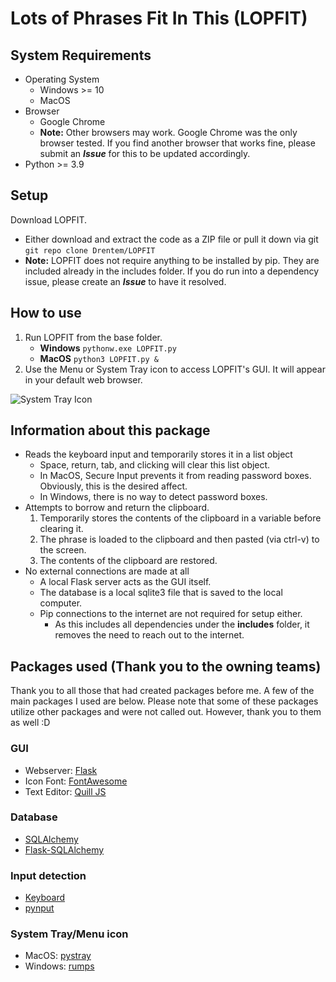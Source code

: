# Lots of Phrases Fit In This (LOPFIT)
## System Requirements
* Operating System
	* Windows >= 10
	* MacOS
* Browser
  * Google Chrome
  * **Note:** Other browsers may work. Google Chrome was the only browser tested. If you find another browser that works fine, please submit an ***Issue*** for this to be updated accordingly.
* Python >= 3.9
## Setup
Download LOPFIT.
* Either download and extract the code as a ZIP file or pull it down via git
	`git repo clone Drentem/LOPFIT`
* **Note:** LOPFIT does not require anything to be installed by pip. They are included already in the includes folder. If you do run into a dependency issue, please create an ***Issue*** to have it resolved.
## How to use
1. Run LOPFIT from the base folder.
	* **Windows**
	`pythonw.exe LOPFIT.py`
	* **MacOS**
	`python3 LOPFIT.py &`
2. Use the Menu or System Tray icon to access LOPFIT's GUI. It will appear in your default web browser.

![System Tray Icon](LOPFIT/favicon.ico)

## Information about this package
* Reads the keyboard input and temporarily stores it in a list object
  * Space, return, tab, and clicking will clear this list object.
  * In MacOS, Secure Input prevents it from reading password boxes. Obviously, this is the desired affect.
  * In Windows, there is no way to detect password boxes.
* Attempts to borrow and return the clipboard.
  1. Temporarily stores the contents of the clipboard in a variable before clearing it.
  2. The phrase is loaded to the clipboard and then pasted (via ctrl-v) to the screen.
  3. The contents of the clipboard are restored.
* No external connections are made at all
  * A local Flask server acts as the GUI itself.
  * The database is a local sqlite3 file that is saved to the local computer.
  * Pip connections to the internet are not required for setup either.
    * As this includes all dependencies under the **includes** folder, it removes the need to reach out to the internet.

## Packages used (Thank you to the owning teams)
Thank you to all those that had created packages before me. A few of the main packages I used are below.
Please note that some of these packages utilize other packages and were not called out. However, thank you to them as well :D
### GUI
* Webserver: [Flask](https://palletsprojects.com/p/flask/)
* Icon Font: [FontAwesome](https://fontawesome.com/)
* Text Editor: [Quill JS](https://quilljs.com/)
### Database
* [SQLAlchemy](https://www.sqlalchemy.org/)
* [Flask-SQLAlchemy](https://github.com/pallets/flask-sqlalchemy)
### Input detection
* [Keyboard](https://github.com/boppreh/keyboard)
* [pynput](https://github.com/moses-palmer/pynput)
### System Tray/Menu icon
* MacOS: [pystray](https://github.com/moses-palmer/pystray)
* Windows: [rumps](https://github.com/jaredks/rumps)
